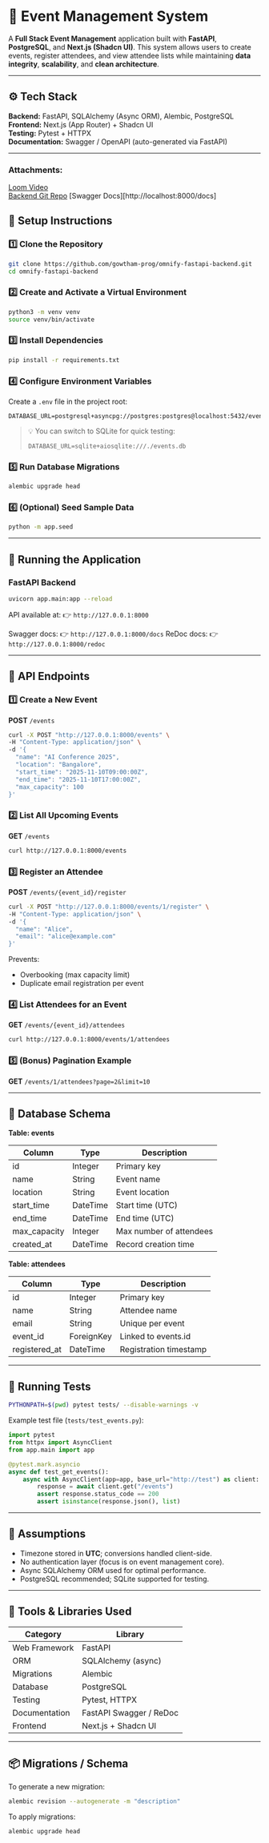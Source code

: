 # 🧪 Event Management System

A **Full Stack Event Management** application built with **FastAPI**, **PostgreSQL**, and **Next.js (Shadcn UI)**.
This system allows users to create events, register attendees, and view attendee lists while maintaining **data integrity**, **scalability**, and **clean architecture**.

---

## ⚙️ Tech Stack

**Backend:** FastAPI, SQLAlchemy (Async ORM), Alembic, PostgreSQL\
**Frontend:** Next.js (App Router) + Shadcn UI\
**Testing:** Pytest + HTTPX\
**Documentation:** Swagger / OpenAPI (auto-generated via FastAPI)

---
### Attachments:
[Loom Video](https://www.loom.com/share/b0a819c239f448abaf9392b4d79485a0?sid=d5caac17-2a8e-48b0-bb64-2ab9d842f5f7) \
[Backend Git Repo](https://github.com/gowtham-prog/omnify-fastapi-backend.git)
[Swagger Docs][http://localhost:8000/docs]
## 🚀 Setup Instructions

### 1️⃣ Clone the Repository

```bash
git clone https://github.com/gowtham-prog/omnify-fastapi-backend.git
cd omnify-fastapi-backend
```

### 2️⃣ Create and Activate a Virtual Environment

```bash
python3 -m venv venv
source venv/bin/activate
```

### 3️⃣ Install Dependencies

```bash
pip install -r requirements.txt
```

### 4️⃣ Configure Environment Variables

Create a `.env` file in the project root:

```
DATABASE_URL=postgresql+asyncpg://postgres:postgres@localhost:5432/events
```

> 💡 You can switch to SQLite for quick testing:
>
> ```
> DATABASE_URL=sqlite+aiosqlite:///./events.db
> ```

### 5️⃣ Run Database Migrations

```bash
alembic upgrade head
```

### 6️⃣ (Optional) Seed Sample Data

```bash
python -m app.seed
```

---

## 🧭 Running the Application

### FastAPI Backend

```bash
uvicorn app.main:app --reload
```

API available at:
👉 `http://127.0.0.1:8000`

Swagger docs:
👉 `http://127.0.0.1:8000/docs`
ReDoc docs:
👉 `http://127.0.0.1:8000/redoc`

---

## 🧩 API Endpoints

### 1️⃣ Create a New Event

**POST** `/events`

```bash
curl -X POST "http://127.0.0.1:8000/events" \
-H "Content-Type: application/json" \
-d '{
  "name": "AI Conference 2025",
  "location": "Bangalore",
  "start_time": "2025-11-10T09:00:00Z",
  "end_time": "2025-11-10T17:00:00Z",
  "max_capacity": 100
}'
```

### 2️⃣ List All Upcoming Events

**GET** `/events`

```bash
curl http://127.0.0.1:8000/events
```

### 3️⃣ Register an Attendee

**POST** `/events/{event_id}/register`

```bash
curl -X POST "http://127.0.0.1:8000/events/1/register" \
-H "Content-Type: application/json" \
-d '{
  "name": "Alice",
  "email": "alice@example.com"
}'
```

Prevents:

* Overbooking (max capacity limit)
* Duplicate email registration per event

### 4️⃣ List Attendees for an Event

**GET** `/events/{event_id}/attendees`

```bash
curl http://127.0.0.1:8000/events/1/attendees
```

### 5️⃣ (Bonus) Pagination Example

**GET** `/events/1/attendees?page=2&limit=10`

---

## 🧱 Database Schema

**Table: events**

| Column       | Type     | Description             |
| ------------ | -------- | ----------------------- |
| id           | Integer  | Primary key             |
| name         | String   | Event name              |
| location     | String   | Event location          |
| start_time   | DateTime | Start time (UTC)        |
| end_time     | DateTime | End time (UTC)          |
| max_capacity | Integer  | Max number of attendees |
| created_at   | DateTime | Record creation time    |

**Table: attendees**

| Column        | Type       | Description            |
| ------------- | ---------- | ---------------------- |
| id            | Integer    | Primary key            |
| name          | String     | Attendee name          |
| email         | String     | Unique per event       |
| event_id      | ForeignKey | Linked to events.id    |
| registered_at | DateTime   | Registration timestamp |

---

## 🧪 Running Tests

```bash
PYTHONPATH=$(pwd) pytest tests/ --disable-warnings -v
```

Example test file (`tests/test_events.py`):

```python
import pytest
from httpx import AsyncClient
from app.main import app

@pytest.mark.asyncio
async def test_get_events():
    async with AsyncClient(app=app, base_url="http://test") as client:
        response = await client.get("/events")
        assert response.status_code == 200
        assert isinstance(response.json(), list)
```

---

## 📜 Assumptions

* Timezone stored in **UTC**; conversions handled client-side.
* No authentication layer (focus is on event management core).
* Async SQLAlchemy ORM used for optimal performance.
* PostgreSQL recommended; SQLite supported for testing.

---

## 🧰 Tools & Libraries Used

| Category      | Library                 |
| ------------- | ----------------------- |
| Web Framework | FastAPI                 |
| ORM           | SQLAlchemy (async)      |
| Migrations    | Alembic                 |
| Database      | PostgreSQL              |
| Testing       | Pytest, HTTPX           |
| Documentation | FastAPI Swagger / ReDoc |
| Frontend      | Next.js + Shadcn UI     |

---

## 📦 Migrations / Schema

To generate a new migration:

```bash
alembic revision --autogenerate -m "description"
```

To apply migrations:

```bash
alembic upgrade head
```


